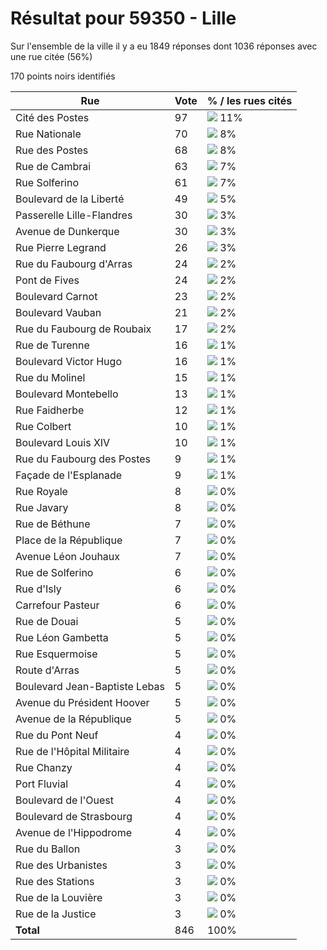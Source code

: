 # Résultat pour 59350 - Lille

Sur l'ensemble de la ville il y a eu 1849 réponses dont 1036 réponses avec une rue citée (56%)

170 points noirs identifiés

| Rue | Vote | % / les rues cités|
|-----|------|-------------------|
| Cité des Postes | 97 | <img src="../../img/bar_11.gif" />&nbsp;11%|
| Rue Nationale | 70 | <img src="../../img/bar_8.gif" />&nbsp;8%|
| Rue des Postes | 68 | <img src="../../img/bar_8.gif" />&nbsp;8%|
| Rue de Cambrai | 63 | <img src="../../img/bar_7.gif" />&nbsp;7%|
| Rue Solferino | 61 | <img src="../../img/bar_7.gif" />&nbsp;7%|
| Boulevard de la Liberté | 49 | <img src="../../img/bar_5.gif" />&nbsp;5%|
| Passerelle Lille-Flandres | 30 | <img src="../../img/bar_3.gif" />&nbsp;3%|
| Avenue de Dunkerque | 30 | <img src="../../img/bar_3.gif" />&nbsp;3%|
| Rue Pierre Legrand | 26 | <img src="../../img/bar_3.gif" />&nbsp;3%|
| Rue du Faubourg d'Arras | 24 | <img src="../../img/bar_2.gif" />&nbsp;2%|
| Pont de Fives | 24 | <img src="../../img/bar_2.gif" />&nbsp;2%|
| Boulevard Carnot | 23 | <img src="../../img/bar_2.gif" />&nbsp;2%|
| Boulevard Vauban | 21 | <img src="../../img/bar_2.gif" />&nbsp;2%|
| Rue du Faubourg de Roubaix | 17 | <img src="../../img/bar_2.gif" />&nbsp;2%|
| Rue de Turenne | 16 | <img src="../../img/bar_1.gif" />&nbsp;1%|
| Boulevard Victor Hugo | 16 | <img src="../../img/bar_1.gif" />&nbsp;1%|
| Rue du Molinel | 15 | <img src="../../img/bar_1.gif" />&nbsp;1%|
| Boulevard Montebello | 13 | <img src="../../img/bar_1.gif" />&nbsp;1%|
| Rue Faidherbe | 12 | <img src="../../img/bar_1.gif" />&nbsp;1%|
| Rue Colbert | 10 | <img src="../../img/bar_1.gif" />&nbsp;1%|
| Boulevard Louis XIV | 10 | <img src="../../img/bar_1.gif" />&nbsp;1%|
| Rue du Faubourg des Postes | 9 | <img src="../../img/bar_1.gif" />&nbsp;1%|
| Façade de l'Esplanade | 9 | <img src="../../img/bar_1.gif" />&nbsp;1%|
| Rue Royale | 8 | <img src="../../img/bar_0.gif" />&nbsp;0%|
| Rue Javary | 8 | <img src="../../img/bar_0.gif" />&nbsp;0%|
| Rue de Béthune | 7 | <img src="../../img/bar_0.gif" />&nbsp;0%|
| Place de la République | 7 | <img src="../../img/bar_0.gif" />&nbsp;0%|
| Avenue Léon Jouhaux | 7 | <img src="../../img/bar_0.gif" />&nbsp;0%|
| Rue de Solferino | 6 | <img src="../../img/bar_0.gif" />&nbsp;0%|
| Rue d'Isly | 6 | <img src="../../img/bar_0.gif" />&nbsp;0%|
| Carrefour Pasteur | 6 | <img src="../../img/bar_0.gif" />&nbsp;0%|
| Rue de Douai | 5 | <img src="../../img/bar_0.gif" />&nbsp;0%|
| Rue Léon Gambetta | 5 | <img src="../../img/bar_0.gif" />&nbsp;0%|
| Rue Esquermoise | 5 | <img src="../../img/bar_0.gif" />&nbsp;0%|
| Route d'Arras | 5 | <img src="../../img/bar_0.gif" />&nbsp;0%|
| Boulevard Jean-Baptiste Lebas | 5 | <img src="../../img/bar_0.gif" />&nbsp;0%|
| Avenue du Président Hoover | 5 | <img src="../../img/bar_0.gif" />&nbsp;0%|
| Avenue de la République | 5 | <img src="../../img/bar_0.gif" />&nbsp;0%|
| Rue du Pont Neuf | 4 | <img src="../../img/bar_0.gif" />&nbsp;0%|
| Rue de l'Hôpital Militaire | 4 | <img src="../../img/bar_0.gif" />&nbsp;0%|
| Rue Chanzy | 4 | <img src="../../img/bar_0.gif" />&nbsp;0%|
| Port Fluvial | 4 | <img src="../../img/bar_0.gif" />&nbsp;0%|
| Boulevard de l'Ouest | 4 | <img src="../../img/bar_0.gif" />&nbsp;0%|
| Boulevard de Strasbourg | 4 | <img src="../../img/bar_0.gif" />&nbsp;0%|
| Avenue de l'Hippodrome | 4 | <img src="../../img/bar_0.gif" />&nbsp;0%|
| Rue du Ballon | 3 | <img src="../../img/bar_0.gif" />&nbsp;0%|
| Rue des Urbanistes | 3 | <img src="../../img/bar_0.gif" />&nbsp;0%|
| Rue des Stations | 3 | <img src="../../img/bar_0.gif" />&nbsp;0%|
| Rue de la Louvière | 3 | <img src="../../img/bar_0.gif" />&nbsp;0%|
| Rue de la Justice | 3 | <img src="../../img/bar_0.gif" />&nbsp;0%|
| **Total** | 846 | 100%|
